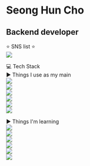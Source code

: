 # Seong Hun Cho
## Backend developer

:star: SNS list :star:    
<a href="https://www.instagram.com/climb_joel/" target="_blank"><img src="https://img.shields.io/badge/Instagram-E4405F?style=flat-square&logo=Instagram&logoColor=white"/></a>     
      
:computer: Tech Stack    
:arrow_forward: Things I use as my main     
<a href="https://www.python.org" target="_blank"><img src="https://img.shields.io/badge/Python-3776AB?style=flat-square&logo=Python&logoColor=white"/></a>      
<a href="https://www.djangoproject.com/" target="_blank"><img src="https://img.shields.io/badge/Django-092E20?style=flat-square&logo=Django&logoColor=white"/></a>       
<a href="https://www.mongodb.com" target="_blank"><img src="https://img.shields.io/badge/MongoDB-47A248?style=flat-square&logo=MongoDB&logoColor=white"/></a>     
<a href="https://www.docker.com" target="_blank"><img src="https://img.shields.io/badge/Docker-2496ED?style=flat-square&logo=Docker&logoColor=white"/></a>       
<a href="https://git-scm.com" target="_blank"><img src="https://img.shields.io/badge/Git-F05032?style=flat-square&logo=Git&logoColor=white"/></a>     
<a href="https://gitlab.com/gitlab-com" target="_blank"><img src="https://img.shields.io/badge/Gitlab-FCA121?style=flat-square&logo=GitLab&logoColor=white"/></a>       

:arrow_forward: Things I'm learning        
<a href="https://www.javascript.com" target="_blank"><img src="https://img.shields.io/badge/Javascript-F7DF1E?style=flat-square&logo=JavaScript&logoColor=white"/></a>    
<a href="https://www.typescriptlang.org" target="_blank"><img src="https://img.shields.io/badge/TypeScript-3178C6?style=flat-square&logo=TypeScript&logoColor=white"/></a>      
<a href="https://nodejs.org/" target="_blank"><img src="https://img.shields.io/badge/Node.js-339933?style=flat-square&logo=Node.js&logoColor=white"/></a>    
<a href="expressjs.com" target="_blank"><img src="https://img.shields.io/badge/expressJs-000000?style=flat-square&logo=Express&logoColor=white"/></a>    
<a href="https://nestjs.com" target="_blank"><img src="https://img.shields.io/badge/NestJs]-E0234E?style=flat-square&logo=NestJS&logoColor=white"/></a>    
<a href="https://jestjs.io" target="_blank"><img src="https://img.shields.io/badge/Jest-C21325?style=flat-square&logo=Jest&logoColor=white"/></a>    
